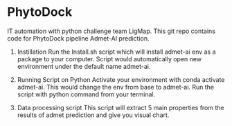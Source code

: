 # PhytoDock 
IT automation with python challenge team LigMap.
This git repo contains code for PhytoDock pipeline Admet-AI prediction.

1. Instillation
   Run the Install.sh script which will install admet-ai env as a package to your computer. Script would automatically open new environment under the default name admet-ai.

2. Running Script on Python
   Activate your environment with conda activate admet-ai. This would change the env from base to admet-ai. Run the script with python command from your terminal.

3. Data processing script
   This script will extract 5 main properties from the results of admet prediction and give you visual chart.
